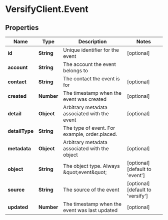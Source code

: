 # VersifyClient.Event

## Properties

Name | Type | Description | Notes
------------ | ------------- | ------------- | -------------
**id** | **String** | Unique identifier for the event | [optional] 
**account** | **String** | The account the event belongs to | 
**contact** | **String** | The contact the event is for | [optional] 
**created** | **Number** | The timestamp when the event was created | [optional] 
**detail** | **Object** | Arbitrary metadata associated with the event | [optional] 
**detailType** | **String** | The type of event. For example, order.placed. | 
**metadata** | **Object** | Arbitrary metadata associated with the object | [optional] 
**object** | **String** | The object type. Always \&quot;event\&quot; | [optional] [default to &#39;event&#39;]
**source** | **String** | The source of the event | [optional] [default to &#39;versify&#39;]
**updated** | **Number** | The timestamp when the event was last updated | [optional] 


